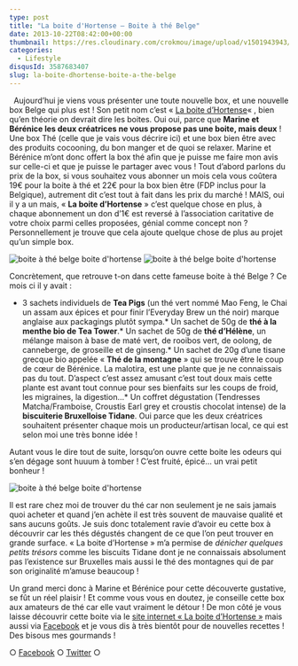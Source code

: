 ```yaml
---
type: post
title: "La boite d'Hortense – Boite à thé Belge"
date: 2013-10-22T08:42:00+00:00
thumbnail: https://res.cloudinary.com/crokmou/image/upload/v1501943943/le_secret_du_poids_florence_delorme_gif_crokmou.gif
categories: 
  - Lifestyle
disqusId: 3587683407
slug: la-boite-dhortense-boite-a-the-belge
---
```


  Aujourd’hui je viens vous présenter une toute nouvelle box, et une nouvelle box Belge qui plus est ! Son petit nom c’est « [La boite d’Hortense](http://www.laboitedhortense.com/)« , bien qu’en théorie on devrait dire les boites. Oui oui, parce que **Marine et Bérénice les deux créatrices ne vous propose pas une boite, mais deux** ! Une box Thé (celle que je vais vous décrire ici) et une box bien être avec des produits cocooning, du bon manger et de quoi se relaxer. Marine et Bérénice m’ont donc offert la box thé afin que je puisse me faire mon avis sur celle-ci et que je puisse le partager avec vous ! Tout d’abord parlons du prix de la box, si vous souhaitez vous abonner un mois cela vous coûtera 19€ pour la boite à thé et 22€ pour la box bien être (FDP inclus pour la Belgique), autrement dit c’est tout à fait dans les prix du marché ! MAIS, oui il y a un mais, « **La boite d’Hortense** » c’est quelque chose en plus, à chaque abonnement un don d’1€ est reversé à l’association caritative de votre choix parmi celles proposées, génial comme concept non ? Personnellement je trouve que cela ajoute quelque chose de plus au projet qu’un simple box.

![boite à thé belge boite d'hortense](https://res.cloudinary.com/crokmou/image/upload/v1501943943/le_secret_du_poids_florence_delorme_gif_crokmou.gif) ![boite à thé belge boite d'hortense](https://res.cloudinary.com/crokmou/image/upload/v1501943943/le_secret_du_poids_florence_delorme_gif_crokmou.gif)

Concrètement, que retrouve t-on dans cette fameuse boite à thé Belge ? Ce mois ci il y avait :

*   3 sachets individuels de **Tea Pigs** (un thé vert nommé Mao Feng, le Chai un assam aux épices et pour finir l’Everyday Brew un thé noir) marque anglaise aux packagings plutôt sympa.*   Un sachet de 50g de **thé à la menthe bio de Tea Tower**.*   Un sachet de 50g de **thé d’Hélène**, un mélange maison à base de maté vert, de rooibos vert, de oolong, de canneberge, de groseille et de ginseng.*   Un sachet de 20g d’une tisane grecque bio appelée « **Thé de la montagne** » qui se trouve être le coup de cœur de Bérénice. La malotira, est une plante que je ne connaissais pas du tout. D’aspect c’est assez amusant c’est tout doux mais cette plante est avant tout connue pour ses bienfaits sur les coups de froid, les migraines, la digestion…*   Un coffret dégustation (Tendresses Matcha/Framboise, Croustis Earl grey et croustis chocolat intense) de la **biscuiterie Bruxelloise Tidane**. Oui parce que les deux créatrices souhaitent présenter chaque mois un producteur/artisan local, ce qui est selon moi une très bonne idée !

Autant vous le dire tout de suite, lorsqu’on ouvre cette boite les odeurs qui s’en dégage sont huuum à tomber ! C’est fruité, épicé… un vrai petit bonheur !

![boite à thé belge boite d'hortense](https://res.cloudinary.com/crokmou/image/upload/v1501943943/le_secret_du_poids_florence_delorme_gif_crokmou.gif)

Il est rare chez moi de trouver du thé car non seulement je ne sais jamais quoi acheter et quand j’en achète il est très souvent de mauvaise qualité et sans aucuns goûts. Je suis donc totalement ravie d’avoir eu cette box à découvrir car les thés dégustés changent de ce que l’on peut trouver en grande surface. « La boite d’Hortense » m’a permise de _dénicher quelques petits trésors_ comme les biscuits Tidane dont je ne connaissais absolument pas l’existence sur Bruxelles mais aussi le thé des montagnes qui de par son originalité m’amuse beaucoup !

Un grand merci donc à Marine et Bérénice pour cette découverte gustative, se fût un réel plaisir ! Et comme vous vous en doutez, je conseille cette box aux amateurs de thé car elle vaut vraiment le détour ! De mon côté je vous laisse découvrir cette boite via le [site internet « La boite d’Hortense »](http://www.laboitedhortense.com/) mais aussi via [Facebook](https://www.facebook.com/LaBoiteDHortense) et je vous dis à très bientôt pour de nouvelles recettes ! Des bisous mes gourmands !  

○ [Facebook](https://www.facebook.com/crokmou.blog) ○ [Twitter](https://twitter.com/Crokmou) ○
